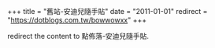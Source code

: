 +++
title = "舊站-安迪兒隨手貼"
date = "2011-01-01"
redirect = "https://dotblogs.com.tw/bowwowxx"
+++

redirect the content to 點佈落-安迪兒隨手貼.
